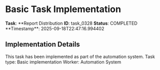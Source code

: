 # Basic Task Implementation

**Task**: **Report Distribution
**ID**: task_0328
**Status**: COMPLETED
**Timestamp\*\*: 2025-09-18T22:47:16.994402

## Implementation Details

This task has been implemented as part of the automation system.
Task type: Basic implementation
Worker: Automation System
